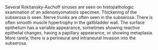 Several Rokitansky-Aschoff sinuses are seen on histopathologic examination of an adenomyomatosis specimen. Thickening of the subserosa is seen. Nerve trunks are often seen in the subserosa. There is often smooth muscle hypertrophy in the gallbladder wall. The surface epithelium has a variable appearance, sometimes showing reactive epithelial changes, having a papillary appearance, or showing metaplasia. More rarely, there is a perineural and intraneural invasion into the subserosa.